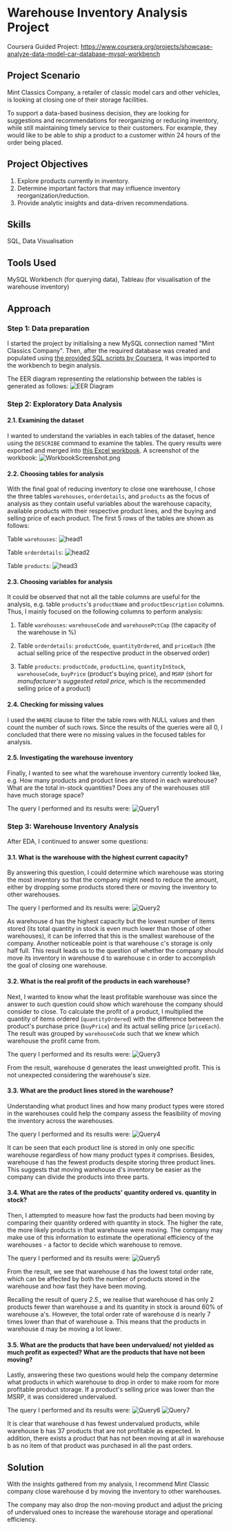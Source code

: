 # Warehouse Inventory Analysis Project
Coursera Guided Project: https://www.coursera.org/projects/showcase-analyze-data-model-car-database-mysql-workbench

## Project Scenario
Mint Classics Company, a retailer of classic model cars and other vehicles, is looking at closing one of their storage facilities.

To support a data-based business decision, they are looking for suggestions and recommendations for reorganizing or reducing inventory, while still maintaining timely service to their customers. For example, they would like to be able to ship a product to a customer within 24 hours of the order being placed.

## Project Objectives
1. Explore products currently in inventory.
2. Determine important factors that may influence inventory reorganization/reduction.
3. Provide analytic insights and data-driven recommendations.

## Skills
SQL, Data Visualisation

## Tools Used
MySQL Workbench (for querying data), Tableau (for visualisation of the warehouse inventory)

## Approach

### Step 1: Data preparation
I started the project by initialising a new MySQL connection named "Mint Classics Company". Then, after the required database was created and populated using [the provided SQL scripts by Coursera](mintclassicsDB.sql), it was imported to the workbench to begin analysis.

The EER diagram representing the relationship between the tables is generated as follows:
![EER Diagram](EER_Diagram.png)

### Step 2: Exploratory Data Analysis

#### 2.1. Examining the dataset
I wanted to understand the variables in each tables of the dataset, hence using the `DESCRIBE` command to examine the tables. The query results were exported and merged into [this Excel workbook](DatabaseDescription.xlsx). A screenshot of the workbook:
![WorkbookScreenshot.png](https://github.com/nguyenhpnguyen/Warehouse-Inventory-Analysis/blob/main/WorkbookScreenshot.PNG)

#### 2.2. Choosing tables for analysis
With the final goal of reducing inventory to close one warehouse, I chose the three tables `warehouses`, `orderdetails`, and `products` as the focus of analysis as they contain useful variables about the warehouse capacity, available products with their respective product lines, and the buying and selling price of each product. The first 5 rows of the tables are shown as follows:

Table `warehouses`:
![head1](https://github.com/nguyenhpnguyen/Warehouse-Inventory-Analysis/blob/main/warehousesHead.PNG)

Table `orderdetails`:
![head2](https://github.com/nguyenhpnguyen/Warehouse-Inventory-Analysis/blob/main/orderdetailsHead.PNG)

Table `products`:
![head3](https://github.com/nguyenhpnguyen/Warehouse-Inventory-Analysis/blob/main/productsHead.PNG)

#### 2.3. Choosing variables for analysis
It could be observed that not all the table columns are useful for the analysis, e.g. table `products`'s `productName` and `productDescription` columns. Thus, I mainly focused on the following columns to perform analysis:

1. Table `warehouses`: `warehouseCode` and `warehousePctCap` (the capacity of the warehouse in %)

2. Table `orderdetails`: `productCode`, `quantityOrdered`, and `priceEach` (the actual selling price of the respective product in the observed order)

3. Table `products`: `productCode`, `productLine`, `quantityInStock`, `warehouseCode`, `buyPrice` (product's buying price), and `MSRP` (short for *manufacturer's suggested retail price*, which is the recommended selling price of a product)

#### 2.4. Checking for missing values
I used the `WHERE` clause to filter the table rows with NULL values and then count the number of such rows. Since the results of the queries were all 0, I concluded that there were no missing values in the focused tables for analysis.

#### 2.5. Investigating the warehouse inventory
Finally, I wanted to see what the warehouse inventory currently looked like, e.g. How many products and product lines are stored in each warehouse? What are the total in-stock quantities? Does any of the warehouses still have much storage space?

The query I performed and its results were:
![Query1](https://github.com/nguyenhpnguyen/Warehouse-Inventory-Analysis/blob/main/InventoryQuery.PNG)

### Step 3: Warehouse Inventory Analysis
After EDA, I continued to answer some questions:

#### 3.1. What is the warehouse with the highest current capacity?
By answering this question, I could determine which warehouse was storing the most inventory so that the company might need to reduce the amount, either by dropping some products stored there or moving the inventory to other warehouses.

The query I performed and its results were:
![Query2](https://github.com/nguyenhpnguyen/Warehouse-Inventory-Analysis/blob/main/StorageQuery.PNG)

As warehouse d has the highest capacity but the lowest number of items stored (its total quantity in stock is even much lower than those of other warehouses), it can be inferred that this is the smallest warehouse of the company. Another noticeable point is that warehouse c's storage is only half full. This result leads us to the question of whether the company should move its inventory in warehouse d to warehouse c in order to accomplish the goal of closing one warehouse.

#### 3.2. What is the real profit of the products in each warehouse?
Next, I wanted to know what the least profitable warehouse was since the answer to such question could show which warehouse the company should consider to close. To calculate the profit of a product, I multiplied the quantity of items ordered (`quantityOrdered`) with the difference between the product's purchase price (`buyPrice`) and its actual selling price (`priceEach`). The result was grouped by `warehouseCode` such that we knew which warehouse the profit came from.

The query I performed and its results were:
![Query3](https://github.com/nguyenhpnguyen/Warehouse-Inventory-Analysis/blob/main/ProfitQuery.PNG)

From the result, warehouse d generates the least unweighted profit. This is not unexpected considering the warehouse's size.

#### 3.3. What are the product lines stored in the warehouse?
Understanding what product lines and how many product types were stored in the warehouses could help the company assess the feasibility of moving the inventory across the warehouses.

The query I performed and its results were:
![Query4](https://github.com/nguyenhpnguyen/Warehouse-Inventory-Analysis/blob/main/ProductLineQuery.PNG)

It can be seen that each product line is stored in only one specific warehouse regardless of how many product types it comprises. Besides, warehouse d has the fewest products despite storing three product lines. This suggests that moving warehouse d's inventory be easier as the company can divide the products into three parts.

#### 3.4. What are the rates of the products' quantity ordered vs. quantity in stock?
Then, I attempted to measure how fast the products had been moving by comparing their quantity ordered with quantity in stock. The higher the rate, the more likely products in that warehouse were moving. The company may make use of this information to estimate the operational efficiency of the warehouses - a factor to decide which warehouse to remove.

The query I performed and its results were:
![Query5](https://github.com/nguyenhpnguyen/Warehouse-Inventory-Analysis/blob/main/ProductMovingQuery.PNG)

From the result, we see that warehouse d has the lowest total order rate, which can be affected by both the number of products stored in the warehouse and how fast they have been moving.

Recalling the result of query *2.5.*, we realise that warehouse d has only 2 products fewer than warehouse a and its quantity in stock is around 60% of warehouse a's. However, the total order rate of warehouse d is nearly 7 times lower than that of warehouse a. This means that the products in warehouse d may be moving a lot lower.

#### 3.5. What are the products that have been undervalued/ not yielded as much profit as expected? What are the products that have not been moving?
Lastly, answering these two questions would help the company determine what products in which warehouse to drop in order to make room for more profitable product storage. If a product's selling price was lower than the MSRP, it was considered undervalued.

The query I performed and its results were:
![Query6](https://github.com/nguyenhpnguyen/Warehouse-Inventory-Analysis/blob/main/UndervaluedQuery.PNG)
![Query7](https://github.com/nguyenhpnguyen/Warehouse-Inventory-Analysis/blob/main/NonMovingQuery.PNG)

It is clear that warehouse d has fewest undervalued products, while warehouse b has 37 products that are not profitable as expected. In addition, there exists a product that has not been moving at all in warehouse b as no item of that product was purchased in all the past orders.

## Solution
With the insights gathered from my analysis, I recommend Mint Classic company close warehouse d by moving the inventory to other warehouses.

The company may also drop the non-moving product and adjust the pricing of undervalued ones to increase the warehouse storage and operational efficiency.
